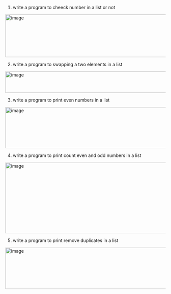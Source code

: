 1. write a program to cheeck number in a list or not
<img width="925" height="134" alt="image" src="https://github.com/user-attachments/assets/6f3f37db-c07f-4f01-b6a1-af9aca12b033" />

2. write a program to swapping a two elements in a list
<img width="964" height="67" alt="image" src="https://github.com/user-attachments/assets/6324f146-9696-4005-bdcf-5cf64db18371" />

3. write a program to print even numbers in a list
<img width="735" height="129" alt="image" src="https://github.com/user-attachments/assets/21e94993-1c4d-4bd4-92f3-315c68946aeb" />

4. write a program to print count even and odd numbers in a list
<img width="896" height="222" alt="image" src="https://github.com/user-attachments/assets/6aba9b71-c433-4806-a1ef-93dd7cf438e3" />

5. write a program to print remove duplicates in a list
<img width="911" height="130" alt="image" src="https://github.com/user-attachments/assets/219f5fbd-63e0-4576-843c-d076eabb636b" />

